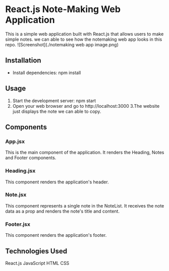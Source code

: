 # React.js Note-Making Web Application
This is a simple web application built with React.js that allows users to make simple notes. 
we can able to see how the notemaking web app looks in this repo.
![Screenshot](./notemaking web app image.png)

## Installation
- Install dependencies: npm install
## Usage
1. Start the development server: npm start
2. Open your web browser and go to http://localhost:3000
3.The website just displays the note we can able to copy.
## Components
### App.jsx
This is the main component of the application. It renders the Heading, Notes and Footer components. 

### Heading.jsx
This component renders the application's header.

### Note.jsx
This component represents a single note in the NoteList. It receives the note data as a prop and renders the note's title and content.

### Footer.jsx
This component renders the application's footer.

## Technologies Used
React.js
JavaScript
HTML
CSS




